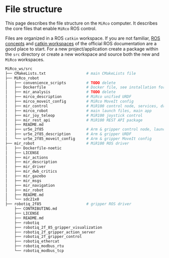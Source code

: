 # File structure
This page describes the file structure on the `MiRco` computer. It describes the core files that enable `MiRco` ROS control.

Files are organized in a ROS `catkin` workspace. If you are not familiar, [ROS concepts](http://wiki.ros.org/ROS/Concepts) and [catkin workspaces](http://wiki.ros.org/catkin/workspaces) of the official ROS documentation are a good place to start. For a new project/application create a package within the `src` directory or create a new workspace and source both the new and `MiRco` workspaces.

```bash
MiRco_ws/src
├── CMakeLists.txt                  # main CMakeLists file
├── MiRco_robot                     
│   ├── convenience_scripts         # TODO delete
│   ├── Dockerfile                  # Docker file, see installation for info
│   ├── mir_analysis                # TODO delete   
│   ├── mirco_description           # MiRco unified URDF
│   ├── mirco_moveit_config         # MiRco MoveIt config
│   ├── mir_control                 # MiR100 control node, services, driver launch
│   ├── mirco_robot                 # main launch files, main app
│   ├── mir_joy_teleop              # MiR100 joystick control
│   ├── mir_rest_api                # MiR100 REST API package
│   ├── README.md
│   ├── ur5e_2f85                   # Arm & gripper control node, launch files, services
│   ├── ur5e_2f85_description       # Arm & gripper URDF
│   └── ur5e_2f85_moveit_config     # Arm & gripper MoveIt config
├── mir_robot                       # MiR100 ROS driver
│   ├── Dockerfile-noetic
│   ├── LICENSE
│   ├── mir_actions
│   ├── mir_description
│   ├── mir_driver
│   ├── mir_dwb_critics
│   ├── mir_gazebo
│   ├── mir_msgs
│   ├── mir_navigation
│   ├── mir_robot
│   ├── README.md
│   └── sdc21x0
├── robotiq_2f85                    # gripper ROS driver 
    ├── CONTRIBUTING.md
    ├── LICENSE
    ├── README.md
    ├── robotiq
    ├── robotiq_2f_85_gripper_visualization
    ├── robotiq_2f_gripper_action_server
    ├── robotiq_2f_gripper_control
    ├── robotiq_ethercat
    ├── robotiq_modbus_rtu
    └── robotiq_modbus_tcp
```
